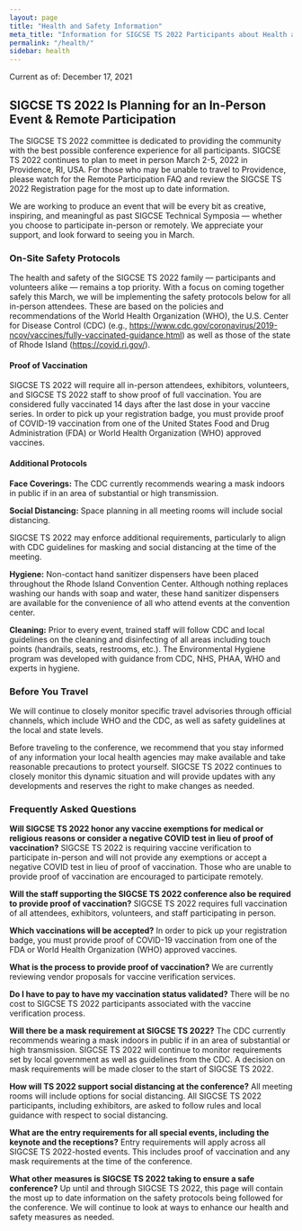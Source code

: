 ```yaml
---
layout: page
title: "Health and Safety Information"
meta_title: "Information for SIGCSE TS 2022 Participants about Health and Safety"
permalink: "/health/"
sidebar: health
---
```


Current as of: December 17, 2021

## SIGCSE TS 2022 Is Planning for an In-Person Event & Remote Participation

The SIGCSE TS 2022 committee is dedicated to providing the community with the best possible conference experience for all participants. SIGCSE TS 2022 continues to plan to meet in person March 2-5, 2022 in Providence, RI, USA. For those who may be unable to travel to Providence, please watch for the Remote Participation FAQ and review the SIGCSE TS 2022 Registration page for the most up to date information.

We are working to produce an event that will be every bit as creative, inspiring, and meaningful as past SIGCSE Technical Symposia — whether you choose to participate in-person or remotely. We appreciate your support, and look forward to seeing you in March.

### On-Site Safety Protocols

The health and safety of the SIGCSE TS 2022 family — participants and volunteers alike — remains a top priority. With a focus on coming together safely this March, we will be implementing the safety protocols below for all in-person attendees. These are based on the policies and recommendations of the World Health Organization (WHO), the U.S. Center for Disease Control (CDC) (e.g., https://www.cdc.gov/coronavirus/2019-ncov/vaccines/fully-vaccinated-guidance.html) as well as those of the state of Rhode Island (https://covid.ri.gov/).

#### Proof of Vaccination

SIGCSE TS 2022 will require all in-person attendees, exhibitors, volunteers, and SIGCSE TS 2022 staff to show proof of full vaccination. You are considered fully vaccinated 14 days after the last dose in your vaccine series. In order to pick up your registration badge, you must provide proof of COVID-19 vaccination from one of the United States Food and Drug Administration (FDA) or World Health Organization (WHO) approved vaccines.  

#### Additional Protocols

__Face Coverings:__ The CDC currently recommends wearing a mask indoors in public if in an area of substantial or high transmission.

__Social Distancing:__ Space planning in all meeting rooms will include social distancing.

SIGCSE TS 2022 may enforce additional requirements, particularly to align with CDC guidelines for masking and social distancing at the time of the meeting.

__Hygiene:__ Non-contact hand sanitizer dispensers have been placed throughout the Rhode Island Convention Center.  Although nothing replaces washing our hands with soap and water, these hand sanitizer dispensers are available for the convenience of all who attend events at the convention center.

__Cleaning:__ Prior to every event, trained staff will follow CDC and local guidelines on the cleaning and disinfecting of all areas including touch points (handrails, seats, restrooms, etc.). The Environmental Hygiene program was developed with guidance from CDC, NHS, PHAA, WHO and experts in hygiene.
    
### Before You Travel

We will continue to closely monitor specific travel advisories through official channels, which include WHO and the CDC, as well as safety guidelines at the local and state levels.

Before traveling to the conference, we recommend that you stay informed of any information your local health agencies may make available and take reasonable precautions to protect yourself. SIGCSE TS 2022 continues to closely monitor this dynamic situation and will provide updates with any developments and reserves the right to make changes as needed.

### Frequently Asked Questions
__Will SIGCSE TS 2022 honor any vaccine exemptions for medical or religious reasons or consider a negative COVID test in lieu of proof of vaccination?__
SIGCSE TS 2022 is requiring vaccine verification to participate in-person and will not provide any exemptions or accept a negative COVID test in lieu of proof of vaccination. Those who are unable to provide proof of vaccination are encouraged to participate remotely.

__Will the staff supporting the SIGCSE TS 2022 conference also be required to provide proof of vaccination?__
SIGCSE TS 2022 requires full vaccination of all attendees, exhibitors, volunteers, and staff participating in person.

__Which vaccinations will be accepted?__
In order to pick up your registration badge, you must provide proof of COVID-19 vaccination from one of the FDA or World Health Organization (WHO) approved vaccines.

__What is the process to provide proof of vaccination?__
We are currently reviewing vendor proposals for vaccine verification services.

__Do I have to pay to have my vaccination status validated?__
There will be no cost to SIGCSE TS 2022 participants associated with the vaccine verification process.

__Will there be a mask requirement at SIGCSE TS 2022?__
The CDC currently recommends wearing a mask indoors in public if in an area of substantial or high transmission. SIGCSE TS 2022 will continue to monitor requirements set by local government as well as guidelines from the CDC. A decision on mask requirements will be made closer to the start of SIGCSE TS 2022.

__How will TS 2022 support social distancing at the conference?__
All meeting rooms will include options for social distancing. All SIGCSE TS 2022 participants, including exhibitors, are asked to follow rules and local guidance with respect to social distancing.

__What are the entry requirements for all special events, including the keynote and the receptions?__
Entry requirements will apply across all SIGCSE TS 2022-hosted events. This includes proof of vaccination and any mask requirements at the time of the conference.

__What other measures is SIGCSE TS 2022 taking to ensure a safe conference?__
Up until and through SIGCSE TS 2022, this page will contain the most up to date information on the safety protocols being followed for the conference. We will continue to look at ways to enhance our health and safety measures as needed.
